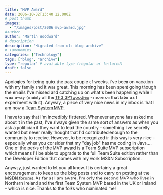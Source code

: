 ```yaml
---
title: "MVP Award"
date: 2006-10-02T13:40:12.000Z
# post thumb
images:
  - "/images/post/2006-mvp-award.jpg"
#author
author: "Martin Woodward"
# description
description: "Migrated from old blog archive"
# Taxonomies
categories: ["Technology"]
tags: ["blog", "archive"]
type: "regular" # available type (regular or featured)
draft: false
---
```


Apologies for being quiet the past couple of weeks.  I've been on vacation with my family and it was great.  This morning has been spent going though the emails I've missed and catching up on what's been happening while I was away (mainly all the [TFS SP1 goodies](http://blogs.msdn.com/bharry/archive/2006/09/26/772371.aspx) - more on that later as I experiment with it).  Anyway, a piece of very nice news in my inbox is that I am now a [Team System MVP](http://mvp.support.microsoft.com/communities/mvp.aspx?product=1&competency=Visual+Developer+-+Team+System&page=3).   

I have to say that I'm incredibly flattered.  Whenever anyone has asked me about it in the past, I've always given the same sort of answers as when you ask a politician if they want to lead the country - something I've secretly wanted but never really thought that I'd contributed enough to the community to receive.  However, to be recognized in this way is very nice - especially when you consider that my "day job" has me coding in Java....  One of the perks of the MVP award is a Team Suite MVP subscription, which means I'll be able to upgrade to the full Team Suite edition rather than the Developer Edition that comes with my work MSDN Subscription. 

Anyway, just wanted to let you all know.  It is certainly a great encouragement to keep up the blog posts and to carry on posting at the [MSDN forums](http://forums.microsoft.com/MSDN/default.aspx?ForumGroupID=5&SiteID=1).  As far as I am aware, I'm only the second MVP who lives in Northern Ireland and the first Team System MVP based in the UK or Ireland - which is nice.  Thanks to the folks who nominated me!